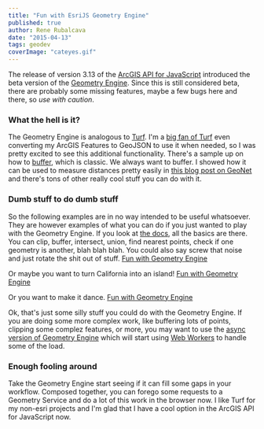 ```yaml
---
title: "Fun with EsriJS Geometry Engine"
published: true
author: Rene Rubalcava
date: "2015-04-13"
tags: geodev
coverImage: "cateyes.gif"
---
```


The release of version 3.13 of the [ArcGIS API for JavaScript](https://developers.arcgis.com/javascript/) introduced the beta version of the [Geometry Engine](https://developers.arcgis.com/javascript/jsapi/esri.geometry.geometryengine-amd.html). Since this is still considered beta, there are probably some missing features, maybe a few bugs here and there, so _use with caution_.

### What the hell is it?

The Geometry Engine is analogous to [Turf](http://turfjs.org/). I'm a [big fan of Turf](http://odoe.net/blog/exploring-new-turf/) even converting my ArcGIS Features to GeoJSON to use it when needed, so I was pretty excited to see this additional functionality. There's a sample up on how to [buffer](https://developers.arcgis.com/javascript/jssamples/ge_geodesic_buffers.html), which is classic. We always want to buffer. I showed how it can be used to measure distances pretty easily in [this blog post on GeoNet](https://geonet.esri.com/people/odoe/blog/2015/04/01/esrijs-with-reactjs-updated) and there's tons of other really cool stuff you can do with it.

### Dumb stuff to do dumb stuff

So the following examples are in no way intended to be useful whatsoever. They are however examples of what you can do if you just wanted to play with the Geometry Engine. If you look at [the docs](https://developers.arcgis.com/javascript/jsapi/esri.geometry.geometryengine-amd.html), all the basics are there. You can clip, buffer, intersect, union, find nearest points, check if one geometry is another, blah blah blah. You could also say screw that noise and just rotate the shit out of stuff. [Fun with Geometry Engine](http://jsbin.com/ziwegefote/1/embed?output)


Or maybe you want to turn California into an island! [Fun with Geometry Engine](http://jsbin.com/ziwegefote/2/embed?output)


Or you want to make it dance. [Fun with Geometry Engine](http://jsbin.com/ziwegefote/3/embed?output)


Ok, that's just some silly stuff you could do with the Geometry Engine. If you are doing some more complex work, like buffering lots of points, clipping some complez features, or more, you may want to use the [async version of Geometry Engine](https://developers.arcgis.com/javascript/jsapi/esri.geometry.geometryengineasync-amd.html) which will start using [Web Workers](https://developer.mozilla.org/en-US/docs/Web/API/Web_Workers_API/Using_web_workers) to handle some of the load.

### Enough fooling around

Take the Geometry Engine start seeing if it can fill some gaps in your workflow. Composed together, you can forego some requests to a Geometry Service and do a lot of this work in the browser now. I like Turf for my non-esri projects and I'm glad that I have a cool option in the ArcGIS API for JavaScript now.
